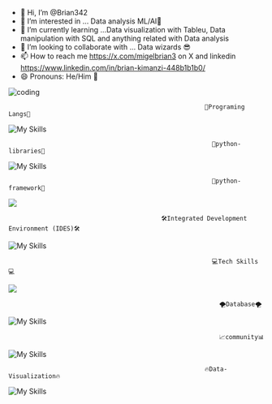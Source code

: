 - 👋 Hi, I’m @Brian342
- 👀 I’m interested in ... Data analysis ML/AI🤖
- 🌱 I’m currently learning ...Data visualization with Tableu, Data manipulation with SQL and anything related with Data analysis
- 💞️ I’m looking to collaborate with ... Data wizards 😎
- 📫 How to reach me https://x.com/migelbrian3 on X and linkedin https://www.linkedin.com/in/brian-kimanzi-448b1b1b0/
- 😄 Pronouns: He/Him 🤺

![coding](https://github.com/user-attachments/assets/af279477-a7a1-40e1-b5cf-0ab7112f79b8)

<!---
Brian342/Brian342 is a ✨ special ✨ repository because its `README.md` (this file) appears on your GitHub profile.
You can click the Preview link to take a look at your changes.

--->

                                                          💎Programing Langs💎
                                                          
![My Skills](https://go-skill-icons.vercel.app/api/icons?i=js,css,html,python,java,markdown,visualbasic,c,cpp,r&perline=8)

                                                            🤺python-libraries🤺
                                                            
![My Skills](https://go-skill-icons.vercel.app/api/icons?i=matlab,matplotlib,numpy,pandas,pytorch,scikitlearn,scipy,seaborn,tensorflow&perline=8)

                                                            🧶python-framework🧶

  <a href="https://go-skill-icons.vercel.app/">
    <img src="https://go-skill-icons.vercel.app/api/icons?i=django" />
  </a>
</p>

                                              🛠Integrated Development Environment (IDES)🛠
                                              
![My Skills](https://go-skill-icons.vercel.app/api/icons?i=pycharm,sublime,visualstudio,vscode,jupyter,anaconda&perline=10)

                                                            💻Tech Skills💻
  <a href="https://go-skill-icons.vercel.app/">
    <img src="https://go-skill-icons.vercel.app/api/icons?i=git,docker,bash,duckduckgo,excel,firefox,gitlab,word,onedrive,onenote,opera,powerpoint,safari&perline=8" />
  </a>

                                                              🌪Database🌪
                                                              
![My Skills](https://go-skill-icons.vercel.app/api/icons?i=azure,mysql,sqlite,sqlserver&perline=10)

                                                              📈community📊
                                                              
![My Skills](https://go-skill-icons.vercel.app/api/icons?i=kaggle,stackoverflow,youtube,x,linkedin&perline=10)

                                                          🔥Data-Visualization🔥
                                                          
![My Skills](https://go-skill-icons.vercel.app/api/icons?i=lucidchart,tableau&perline=10)


